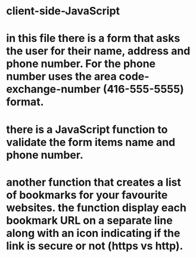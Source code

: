 # client-side-JavaScript
# in this file there is a form that asks the user for their name, address and phone number. For the phone number uses the area code-exchange-number (416-555-5555) format. 
# there is a JavaScript function to validate the form items name and phone number.
# another function that creates a list of bookmarks for your favourite websites. the function display each bookmark URL on a separate line along with an icon indicating if the link is secure or not (https vs http).
